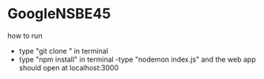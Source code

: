 # GoogleNSBE45


how to run

- type "git clone <repo url>" in terminal
- type "npm install" in terminal
-type "nodemon index.js" and the web app should open at localhost:3000
